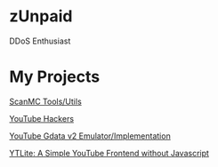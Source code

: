 # zUnpaid
DDoS Enthusiast

# My Projects
[ScanMC Tools/Utils](https://github.com/ScanMC-Tools)

[YouTube Hackers](https://github.com/Youtube-Hackers)

[YouTube Gdata v2 Emulator/Implementation](https://github.com/Youtube-Hackers/gdata-api-server-emulator)

[YTLite: A Simple YouTube Frontend without Javascript](https://github.com/Youtube-Hackers/YTLite)
